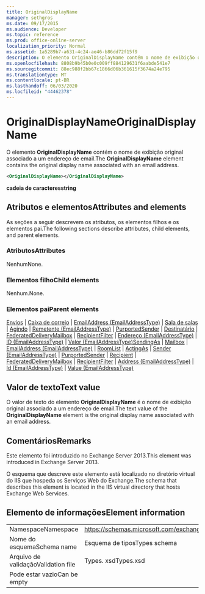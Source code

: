 ```yaml
---
title: OriginalDisplayName
manager: sethgros
ms.date: 09/17/2015
ms.audience: Developer
ms.topic: reference
ms.prod: office-online-server
localization_priority: Normal
ms.assetid: 1a5289b7-a631-4c24-ae46-b86dd72f15f9
description: O elemento OriginalDisplayName contém o nome de exibição original associado a um endereço de email.
ms.openlocfilehash: 8808b9b45b0e0c009ff884129631f6aabde541e7
ms.sourcegitcommit: 88ec988f2bb67c1866d06b361615f3674a24e795
ms.translationtype: MT
ms.contentlocale: pt-BR
ms.lasthandoff: 06/03/2020
ms.locfileid: "44462378"
---
```

# <a name="originaldisplayname"></a><span data-ttu-id="f1936-103">OriginalDisplayName</span><span class="sxs-lookup"><span data-stu-id="f1936-103">OriginalDisplayName</span></span>

<span data-ttu-id="f1936-104">O elemento **OriginalDisplayName** contém o nome de exibição original associado a um endereço de email.</span><span class="sxs-lookup"><span data-stu-id="f1936-104">The **OriginalDisplayName** element contains the original display name associated with an email address.</span></span> 
  
```XML
<OriginalDisplayName></OriginalDisplayName>
```

 <span data-ttu-id="f1936-105">**cadeia de caracteres**</span><span class="sxs-lookup"><span data-stu-id="f1936-105">**string**</span></span>
## <a name="attributes-and-elements"></a><span data-ttu-id="f1936-106">Atributos e elementos</span><span class="sxs-lookup"><span data-stu-id="f1936-106">Attributes and elements</span></span>

<span data-ttu-id="f1936-107">As seções a seguir descrevem os atributos, os elementos filhos e os elementos pai.</span><span class="sxs-lookup"><span data-stu-id="f1936-107">The following sections describe attributes, child elements, and parent elements.</span></span>
  
### <a name="attributes"></a><span data-ttu-id="f1936-108">Atributos</span><span class="sxs-lookup"><span data-stu-id="f1936-108">Attributes</span></span>

<span data-ttu-id="f1936-109">Nenhum</span><span class="sxs-lookup"><span data-stu-id="f1936-109">None.</span></span>
  
### <a name="child-elements"></a><span data-ttu-id="f1936-110">Elementos filho</span><span class="sxs-lookup"><span data-stu-id="f1936-110">Child elements</span></span>

<span data-ttu-id="f1936-111">Nenhum.</span><span class="sxs-lookup"><span data-stu-id="f1936-111">None.</span></span>
  
### <a name="parent-elements"></a><span data-ttu-id="f1936-112">Elementos pai</span><span class="sxs-lookup"><span data-stu-id="f1936-112">Parent elements</span></span>

<span data-ttu-id="f1936-113">[Envios](sendingas.md)  |  [Caixa de correio](mailbox.md)  |  [EmailAddress (EmailAddressType)](emailaddress-emailaddresstype.md)  |  [Sala de salas](roomlist.md)  |  [Agindo](actingas.md)  |  [Remetente (EmailAddressType)](sender-emailaddresstype.md)  |  [PurportedSender](purportedsender.md)  |  [Destinatário](recipient.md)  |  [FederatedDeliveryMailbox](federateddeliverymailbox.md)  |  [RecipientFilter](recipientfilter.md)  |  [Endereço (EmailAddressType)](address-emailaddresstype.md)  |  [ID (EmailAddressType)](id-emailaddresstype.md)  |  [Valor (EmailAddressType)](value-emailaddresstype.md)</span><span class="sxs-lookup"><span data-stu-id="f1936-113">[SendingAs](sendingas.md) | [Mailbox](mailbox.md) | [EmailAddress (EmailAddressType)](emailaddress-emailaddresstype.md) | [RoomList](roomlist.md) | [ActingAs](actingas.md) | [Sender (EmailAddressType)](sender-emailaddresstype.md) | [PurportedSender](purportedsender.md) | [Recipient](recipient.md) | [FederatedDeliveryMailbox](federateddeliverymailbox.md) | [RecipientFilter](recipientfilter.md) | [Address (EmailAddressType)](address-emailaddresstype.md) | [Id (EmailAddressType)](id-emailaddresstype.md) | [Value (EmailAddressType)](value-emailaddresstype.md)</span></span>
  
## <a name="text-value"></a><span data-ttu-id="f1936-114">Valor de texto</span><span class="sxs-lookup"><span data-stu-id="f1936-114">Text value</span></span>

<span data-ttu-id="f1936-115">O valor de texto do elemento **OriginalDisplayName** é o nome de exibição original associado a um endereço de email.</span><span class="sxs-lookup"><span data-stu-id="f1936-115">The text value of the **OriginalDisplayName** element is the original display name associated with an email address.</span></span> 
  
## <a name="remarks"></a><span data-ttu-id="f1936-116">Comentários</span><span class="sxs-lookup"><span data-stu-id="f1936-116">Remarks</span></span>

<span data-ttu-id="f1936-117">Este elemento foi introduzido no Exchange Server 2013.</span><span class="sxs-lookup"><span data-stu-id="f1936-117">This element was introduced in Exchange Server 2013.</span></span>
  
<span data-ttu-id="f1936-118">O esquema que descreve este elemento está localizado no diretório virtual do IIS que hospeda os Serviços Web do Exchange.</span><span class="sxs-lookup"><span data-stu-id="f1936-118">The schema that describes this element is located in the IIS virtual directory that hosts Exchange Web Services.</span></span>
  
## <a name="element-information"></a><span data-ttu-id="f1936-119">Elemento de informações</span><span class="sxs-lookup"><span data-stu-id="f1936-119">Element information</span></span>

|||
|:-----|:-----|
|<span data-ttu-id="f1936-120">Namespace</span><span class="sxs-lookup"><span data-stu-id="f1936-120">Namespace</span></span>  <br/> |https://schemas.microsoft.com/exchange/services/2006/types  <br/> |
|<span data-ttu-id="f1936-121">Nome do esquema</span><span class="sxs-lookup"><span data-stu-id="f1936-121">Schema name</span></span>  <br/> |<span data-ttu-id="f1936-122">Esquema de tipos</span><span class="sxs-lookup"><span data-stu-id="f1936-122">Types schema</span></span>  <br/> |
|<span data-ttu-id="f1936-123">Arquivo de validação</span><span class="sxs-lookup"><span data-stu-id="f1936-123">Validation file</span></span>  <br/> |<span data-ttu-id="f1936-124">Types. xsd</span><span class="sxs-lookup"><span data-stu-id="f1936-124">Types.xsd</span></span>  <br/> |
|<span data-ttu-id="f1936-125">Pode estar vazio</span><span class="sxs-lookup"><span data-stu-id="f1936-125">Can be empty</span></span>  <br/> ||
   

